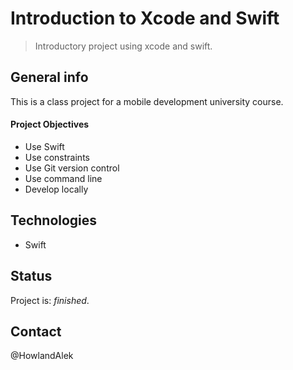 # Introduction to Xcode and Swift

> Introductory project using xcode and swift.

## General info

This is a class project for a mobile development university course.

#### Project Objectives

- Use Swift
- Use constraints
- Use Git version control
- Use command line
- Develop locally

## Technologies

- Swift

## Status

Project is: _finished_.

## Contact

@HowlandAlek

